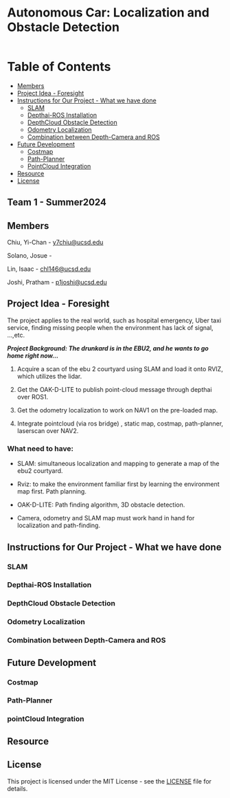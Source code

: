 # Autonomous Car: Localization and Obstacle Detection
![<img width="450" alt="截圖 2024-09-06 11 49 20" src="https://github.com/user-attachments/assets/2be48b3e-bd5f-4d92-b083-6c12f176b6be">](https://jacobsschool.ucsd.edu/sites/default/files/UCSDLogo_JSOE_BlueGold_0_0.png)

# Table of Contents
- [Members](members)
- [Project Idea - Foresight](#project-idea---foresight)
- [Instructions for Our Project - What we have done](#instructions-for-our-project---what-we-have-done)
  - [SLAM](#slam)
  - [Depthai-ROS Installation](#depthai-ros-installation)
  - [DepthCloud Obstacle Detection](#depthcloud-obstacle-detection)
  - [Odometry Localization](#odometry-localization)
  - [Combination between Depth-Camera and ROS](#combination-between-depth-camera-and-ros)
- [Future Development](#future-development)
  - [Costmap](#costmap)
  - [Path-Planner](#path-planner)
  - [PointCloud Integration](#pointcloud-integration)
- [Resource](#resource)
- [License](#license)

## Team 1 - Summer2024

## Members

Chiu, Yi-Chan - y7chiu@ucsd.edu

Solano, Josue - 

Lin, Isaac - chl146@ucsd.edu

Joshi, Pratham - p1joshi@ucsd.edu

## Project Idea - Foresight

The project applies to the real world, such as hospital emergency, Uber taxi service, finding missing people when the environment has lack of signal, ...,etc.

***Project Background: The drunkard is in the EBU2, and he wants to go home right now…***

1. Acquire a scan of the ebu 2 courtyard using SLAM and load it onto RVIZ, which utilizes the lidar.

2. Get the OAK-D-LITE to publish point-cloud message through depthai over ROS1.

3. Get the odometry localization to work on NAV1 on the pre-loaded map.

4. Integrate pointcloud (via ros bridge) , static map, costmap, path-planner, laserscan over NAV2.

### What need to have:

- SLAM: simultaneous localization and mapping to generate a map of the ebu2 courtyard.

- Rviz: to make the environment familiar first by learning the environment map first. Path planning.

- OAK-D-LITE: Path finding algorithm, 3D obstacle detection.

- Camera, odometry and SLAM map must work hand in hand for localization and path-finding.

## Instructions for Our Project - What we have done

### SLAM

### Depthai-ROS Installation

### DepthCloud Obstacle Detection

### Odometry Localization

### Combination between Depth-Camera and ROS

## Future Development

### Costmap

### Path-Planner

### pointCloud Integration

## Resource

## License

This project is licensed under the MIT License - see the [LICENSE](LICENSE) file for details.



